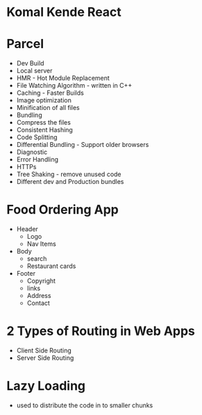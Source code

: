 # Komal Kende React

# Parcel
- Dev Build
- Local server
- HMR - Hot Module Replacement
- File Watching Algorithm - written in C++
- Caching - Faster Builds
- Image optimization
- Minification of all files
- Bundling
- Compress the files
- Consistent Hashing
- Code Splitting
- Differential Bundling - Support older browsers
- Diagnostic
- Error Handling
- HTTPs
- Tree Shaking - remove unused code
- Different dev and Production bundles

# Food Ordering App

- Header
    - Logo
    - Nav Items
- Body
    - search
    - Restaurant cards
- Footer
    - Copyright
    - links
    - Address
    - Contact

# 2 Types of Routing in Web Apps
- Client Side Routing
- Server Side Routing


# Lazy Loading 
- used to distribute the code in to smaller chunks






